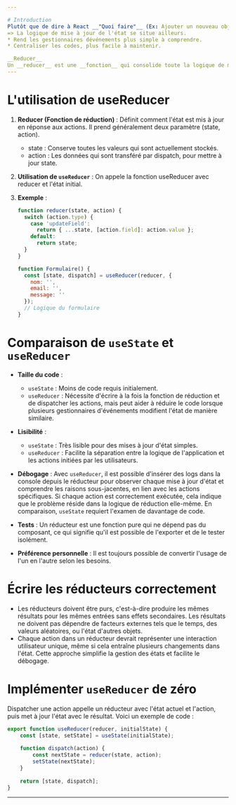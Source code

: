 ```yaml
---

# Introduction
Plutôt que de dire à React __"Quoi faire"__ (Ex: Ajouter un nouveau objet dans la liste A avec setA) en défiissant état, on dit __"Ce que l'utilisateur vient de faire"__(Ex: Une action d'ajout est déclenché) en émettant des __"actions"__ à partir des gestion dévénements.
=> La logique de mise à jour de l'état se situe ailleurs.
* Rend les gestionnaires dévénements plus simple à comprendre.
* Centraliser les codes, plus facile à maintenir.

__Reducer__
Un __reducer__ est une __fonction__ qui consolide toute la logique de mise à jour d'état dans 1 seule fonction.
---
```

# L'utilisation de useReducer

1. **Reducer (Fonction de réduction)** : Définit comment l'état est mis à jour en réponse aux actions. Il prend généralement deux paramètre (state, action).
    * state : Conserve toutes les valeurs qui sont actuellement stockés.
    * action : Les données qui sont transféré par dispatch, pour mettre à jour state.
2. **Utilisation de `useReducer`** : On appele la fonction useReducer avec reducer et l'état initial.

5. **Exemple** :
    ```javascript
    function reducer(state, action) {
      switch (action.type) {
        case 'updateField':
          return { ...state, [action.field]: action.value };
        default:
          return state;
      }
    }

    function Formulaire() {
      const [state, dispatch] = useReducer(reducer, {
        nom: '',
        email: '',
        message: ''
      });
      // Logique du formulaire
    }
    ```

# Comparaison de `useState` et `useReducer`
- **Taille du code** :
    - `useState` : Moins de code requis initialement.
    - `useReducer` : Nécessite d'écrire à la fois la fonction de réduction et de dispatcher les actions, mais peut aider à réduire le code lorsque plusieurs gestionnaires d'événements modifient l'état de manière similaire.

- **Lisibilité** :
    - `useState` : Très lisible pour des mises à jour d'état simples.
    - `useReducer` : Facilite la séparation entre la logique de l'application et les actions initiées par les utilisateurs.

- **Débogage** :
    Avec `useReducer`, il est possible d'insérer des logs dans la console depuis le réducteur pour observer chaque mise à jour d'état et comprendre les raisons sous-jacentes, en lien avec les actions spécifiques. Si chaque action est correctement exécutée, cela indique que le problème réside dans la logique de réduction elle-même. En comparaison, `useState` requiert l'examen de davantage de code.

- **Tests** :
    Un réducteur est une fonction pure qui ne dépend pas du composant, ce qui signifie qu'il est possible de l'exporter et de le tester isolément.

- **Préférence personnelle** :
    Il est toujours possible de convertir l'usage de l'un en l'autre selon les besoins.

# Écrire les réducteurs correctement

- Les réducteurs doivent être purs, c'est-à-dire produire les mêmes résultats pour les mêmes entrées sans effets secondaires. Les résultats ne doivent pas dépendre de facteurs externes tels que le temps, des valeurs aléatoires, ou l'état d'autres objets.
- Chaque action dans un réducteur devrait représenter une interaction utilisateur unique, même si cela entraîne plusieurs changements dans l'état. Cette approche simplifie la gestion des états et facilite le débogage.

# Implémenter `useReducer` de zéro

Dispatcher une action appelle un réducteur avec l'état actuel et l'action, puis met à jour l'état avec le résultat. Voici un exemple de code :

```javascript
export function useReducer(reducer, initialState) {
    const [state, setState] = useState(initialState);
    
    function dispatch(action) {
        const nextState = reducer(state, action);
        setState(nextState);
    }
    
    return [state, dispatch];
}
```

---

